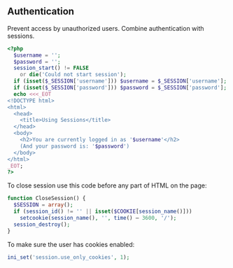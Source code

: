 ## Authentication

Prevent access by unauthorized users.  Combine authentication with sessions.
```PHP
<?php
  $username = '';
  $password = '';
  session_start() != FALSE
    or die('Could not start session');
  if (isset($_SESSION['username'])) $username = $_SESSION['username'];
  if (isset($_SESSION['password'])) $password = $_SESSION['password'];
  echo <<<_EOT
<!DOCTYPE html>
<html>
  <head>
    <title>Using Sessions</title>
  </head>
  <body>
    <h2>You are currently logged in as '$username'</h2>
    (And your password is: '$password')
  </body>
</html>
_EOT;
?>
```
To close session use this code before any part of HTML on the page:
```PHP
function CloseSession() {
  $SESSION = array();
  if (session_id() != '' || isset($COOKIE[session_name()]))
    setcookie(session_name(), '', time() – 3600, '/');
  session_destroy();
}
```
To make sure the user has cookies enabled:
```PHP
ini_set('session.use_only_cookies', 1);
```


